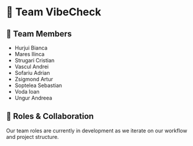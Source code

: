 # 👥 Team VibeCheck

## 🧩 Team Members
- Hurjui Bianca  
- Mares Ilinca  
- Strugari Cristian  
- Vascul Andrei  
- Sofariu Adrian  
- Zsigmond Artur
- Soptelea Sebastian
- Voda Ioan  
- Ungur Andreea  

## 🚀 Roles & Collaboration
Our team roles are currently in development as we iterate on our workflow and project structure.  
